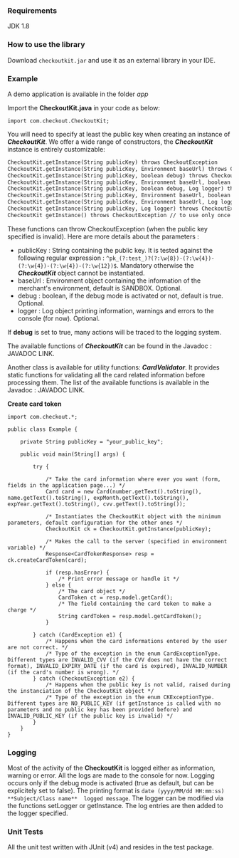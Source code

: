 ### Requirements

JDK 1.8

### How to use the library

Download ```checkoutkit.jar``` and use it as an external library in your IDE.

### Example

A demo application is available in the folder *app*

Import the **CheckoutKit.java** in your code as below:
```
import com.checkout.CheckoutKit;
```

You will need to specify at least the public key when creating an instance of ***CheckoutKit***. We offer a wide range of constructors, the ***CheckoutKit*** instance is entirely customizable:

```html
CheckoutKit.getInstance(String publicKey) throws CheckoutException
CheckoutKit.getInstance(String publicKey, Environment baseUrl) throws CheckoutException
CheckoutKit.getInstance(String publicKey, boolean debug) throws CheckoutException
CheckoutKit.getInstance(String publicKey, Environment baseUrl, boolean debug) throws CheckoutException
CheckoutKit.getInstance(String publicKey, boolean debug, Log logger) throws CheckoutException
CheckoutKit.getInstance(String publicKey, Environment baseUrl, boolean debug, Log logger) throws CheckoutException
CheckoutKit.getInstance(String publicKey, Environment baseUrl, Log logger) throws CheckoutException
CheckoutKit getInstance(String publicKey, Log logger) throws CheckoutException
CheckoutKit getInstance() throws CheckoutException // to use only once the CheckoutKit object has been instantiated, otherwise throws a CheckoutException
```

These functions can throw CheckoutException (when the public key specified is invalid).
Here are more details about the parameters :
- publicKey : String containing the public key. It is tested against the following regular expression : ```^pk_(?:test_)?(?:\w{8})-(?:\w{4})-(?:\w{4})-(?:\w{4})-(?:\w{12})$```. Mandatory otherwise the ***CheckoutKit*** object cannot be instantiated.
- baseUrl : Environment object containing the information of the merchant's environment, default is SANDBOX. Optional.
- debug : boolean, if the debug mode is activated or not, default is true. Optional.
- logger : Log object printing information, warnings and errors to the console (for now). Optional.

If **debug** is set to true, many actions will be traced to the logging system.

The available functions of ***CheckoutKit*** can be found in the Javadoc : JAVADOC LINK.

Another class is available for utility functions: ***CardValidator***. It provides static functions for validating all the card related information before processing them. The list of the available functions is available in the Javadoc : JAVADOC LINK.


**Create card token**

```
import com.checkout.*;

public class Example {

    private String publicKey = "your_public_key";

    public void main(String[] args) {

        try {

        	/* Take the card information where ever you want (form, fields in the application page...) */
            Card card = new Card(number.getText().toString(), name.getText().toString(), expMonth.getText().toString(), expYear.getText().toString(), cvv.getText().toString());

            /* Instantiates the CheckoutKit object with the minimum parameters, default configuration for the other ones */
            CheckoutKit ck = CheckoutKit.getInstance(publicKey);

            /* Makes the call to the server (specified in environment variable) */
            Response<CardTokenResponse> resp = ck.createCardToken(card);

            if (resp.hasError) {
                /* Print error message or handle it */
            } else {
                /* The card object */
                CardToken ct = resp.model.getCard();
                /* The field containing the card token to make a charge */
                String cardToken = resp.model.getCardToken();
            }

        } catch (CardException e1) {
        	/* Happens when the card informations entered by the user are not correct. */
        	/* Type of the exception in the enum CardExceptionType. Different types are INVALID_CVV (if the CVV does not have the correct format), INVALID_EXPIRY_DATE (if the card is expired), INVALID_NUMBER (if the card's number is wrong). */
        } catch (CheckoutException e2) {
            /* Happens when the public key is not valid, raised during the instanciation of the CheckoutKit object */
            /* Type of the exception in the enum CKExceptionType. Different types are NO_PUBLIC_KEY (if getInstance is called with no parameters and no public key has been provided before) and INVALID_PUBLIC_KEY (if the public key is invalid) */
        }
    }
}
```


### Logging

Most of the activity of the **CheckoutKit** is logged either as information, warning or error. All the logs are made to the console for now. Logging occurs only if the debug mode is activated (true as default, but can be explicitely set to false). The printing format is ```date (yyyy/MM/dd HH:mm:ss)  **Subject/Class name**  logged message```. The logger can be modified via the functions setLogger or getInstance. The log entries are then added to the logger specified.

### Unit Tests

All the unit test written with JUnit (v4) and resides in the test package.
